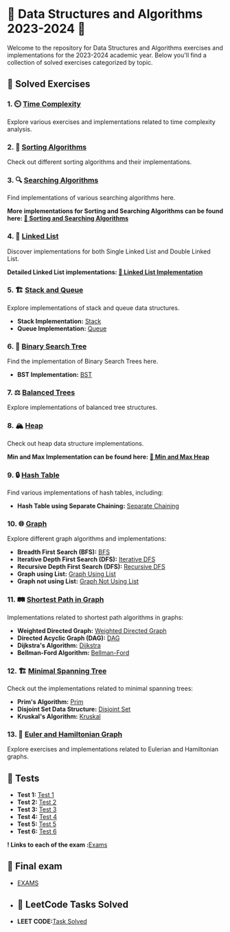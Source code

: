 # 🌟 Data Structures and Algorithms 2023-2024 🌟

Welcome to the repository for Data Structures and Algorithms exercises and implementations for the 2023-2024 academic year. Below you'll find a collection of solved exercises categorized by topic.

## 📝 Solved Exercises

### 1. ⏲️ [Time Complexity](https://github.com/NataliaN24/Data-Structures-and-Algorithms-2023-2024/tree/main/01.Time%20Complexity)
Explore various exercises and implementations related to time complexity analysis.

### 2. 🔄 [Sorting Algorithms](https://github.com/NataliaN24/Data-Structures-and-Algorithms-2023-2024/tree/main/02.Sorting%20Algorithms)
Check out different sorting algorithms and their implementations.

### 3. 🔍 [Searching Algorithms](https://github.com/NataliaN24/Data-Structures-and-Algorithms-2023-2024/tree/main/03.Searching%20Algorithms)
Find implementations of various searching algorithms here.

**More implementations for Sorting and Searching Algorithms can be found here: [🔗 Sorting and Searching Algorithms](https://github.com/NataliaN24/Sorting-and-Searching-Algorithms-)**

### 4. 🔗 [Linked List](https://github.com/NataliaN24/Data-Structures-and-Algorithms-2023-2024/tree/main/04.Linked%20List)
Discover implementations for both Single Linked List and Double Linked List.

**Detailed Linked List implementations: [🔗 Linked List Implementation](https://github.com/NataliaN24/Data-Structures-and-Algorithms-2023-2024/tree/main/04.Linked%20List/Linked%20List%20Implementation)**

### 5. 🏗️ [Stack and Queue](https://github.com/NataliaN24/Data-Structures-and-Algorithms-2023-2024/tree/main/05.Stack)
Explore implementations of stack and queue data structures.

- **Stack Implementation:** [Stack](https://github.com/NataliaN24/Data-Structures-and-Algorithms-2023-2024/tree/main/05.Stack/Stack)
- **Queue Implementation:** [Queue](https://github.com/NataliaN24/Data-Structures-and-Algorithms-2023-2024/tree/main/05.Stack/Queue)

### 6. 🌳 [Binary Search Tree](https://github.com/NataliaN24/Data-Structures-and-Algorithms-2023-2024/tree/main/06.Binary%20SearchTree)
Find the implementation of Binary Search Trees here.

- **BST Implementation:** [BST](https://github.com/NataliaN24/Data-Structures-and-Algorithms-2023-2024/tree/main/06.Binary%20SearchTree/Binary%20Search%20Tree)

### 7. ⚖️ [Balanced Trees](https://github.com/NataliaN24/Data-Structures-and-Algorithms-2023-2024/tree/main/07.Balanced%20Trees)
Explore implementations of balanced tree structures.

### 8. 🏔️ [Heap](https://github.com/NataliaN24/Data-Structures-and-Algorithms-2023-2024/tree/main/08.Heap)
Check out heap data structure implementations.

**Min and Max Implementation can be found here: [🔗 Min and Max Heap](https://github.com/NataliaN24/Data-Structures-and-Algorithms-2023-2024/tree/main/08.Heap/Min%20and%20Max%20Heap%20Implementation)**

### 9. 🔒 [Hash Table](https://github.com/NataliaN24/Data-Structures-and-Algorithms-2023-2024/tree/main/09.Hash%20Table)
Find various implementations of hash tables, including:

- **Hash Table using Separate Chaining:** [Separate Chaining](https://github.com/NataliaN24/Data-Structures-and-Algorithms-2023-2024/tree/main/09.Hash%20Table/Hash%20Table%20using%20Separate%20Chaining)

### 10. 🌐 [Graph](https://github.com/NataliaN24/Data-Structures-and-Algorithms-2023-2024/tree/main/10.Graph)
Explore different graph algorithms and implementations:

- **Breadth First Search (BFS):** [BFS](https://github.com/NataliaN24/Data-Structures-and-Algorithms-2023-2024/blob/main/10.Graph/Graph/BFS.cpp)
- **Iterative Depth First Search (DFS):** [Iterative DFS](https://github.com/NataliaN24/Data-Structures-and-Algorithms-2023-2024/blob/main/10.Graph/Graph/DFS_iterative.cpp)
- **Recursive Depth First Search (DFS):** [Recursive DFS](https://github.com/NataliaN24/Data-Structures-and-Algorithms-2023-2024/blob/main/10.Graph/Graph/DFS_recursion.cpp)
- **Graph using List:** [Graph Using List](https://github.com/NataliaN24/Data-Structures-and-Algorithms-2023-2024/blob/main/10.Graph/Graph/GraphUsingList.cpp)
- **Graph not using List:** [Graph Not Using List](https://github.com/NataliaN24/Data-Structures-and-Algorithms-2023-2024/blob/main/10.Graph/Graph/GraphNotUsingList.cpp)

### 11. 🛤️ [Shortest Path in Graph](https://github.com/NataliaN24/Data-Structures-and-Algorithms-2023-2024/tree/main/11.Shortest%20Path%20in%20Graph)
Implementations related to shortest path algorithms in graphs:

- **Weighted Directed Graph:** [Weighted Directed Graph](https://github.com/NataliaN24/Data-Structures-and-Algorithms-2023-2024/blob/main/11.Shortest%20Path%20in%20Graph/WeightedGraph/WeightedDirectedGraph.cpp)
- **Directed Acyclic Graph (DAG):** [DAG](https://github.com/NataliaN24/Data-Structures-and-Algorithms-2023-2024/blob/main/11.Shortest%20Path%20in%20Graph/WeightedGraph/DAG.cpp)
- **Dijkstra's Algorithm:** [Dijkstra](https://github.com/NataliaN24/Data-Structures-and-Algorithms-2023-2024/blob/main/11.Shortest%20Path%20in%20Graph/WeightedGraph/Dijkstra.cpp)
- **Bellman-Ford Algorithm:** [Bellman-Ford](https://github.com/NataliaN24/Data-Structures-and-Algorithms-2023-2024/blob/main/11.Shortest%20Path%20in%20Graph/WeightedGraph/BellmanFord.cpp)

### 12. 🏗️ [Minimal Spanning Tree](https://github.com/NataliaN24/Data-Structures-and-Algorithms-2023-2024/tree/main/12.Minimal%20Spanning%20Tree)
Check out the implementations related to minimal spanning trees:

- **Prim's Algorithm:** [Prim](https://github.com/NataliaN24/Data-Structures-and-Algorithms-2023-2024/blob/main/12.Minimal%20Spanning%20Tree/Algorithms/01%20Prim%20.cpp)
- **Disjoint Set Data Structure:** [Disjoint Set](https://github.com/NataliaN24/Data-Structures-and-Algorithms-2023-2024/blob/main/12.Minimal%20Spanning%20Tree/Algorithms/02%20Disjoint%20Set.cpp)
- **Kruskal's Algorithm:** [Kruskal](https://github.com/NataliaN24/Data-Structures-and-Algorithms-2023-2024/blob/main/12.Minimal%20Spanning%20Tree/Algorithms/03%20Kruskal.cpp)

### 13. 🧩 [Euler and Hamiltonian Graph](https://github.com/NataliaN24/Data-Structures-and-Algorithms-2023-2024/tree/main/13.Euler%20and%20Hamiltonian%20graph)
Explore exercises and implementations related to Eulerian and Hamiltonian graphs.

## 🧪 Tests

- **Test 1:** [Test 1](https://github.com/NataliaN24/Data-Structures-and-Algorithms-2023-2024/tree/main/Test%2001)
- **Test 2:** [Test 2](https://github.com/NataliaN24/Data-Structures-and-Algorithms-2023-2024/tree/main/Test%2002)
- **Test 3:** [Test 3](https://github.com/NataliaN24/Data-Structures-and-Algorithms-2023-2024/tree/main/Test%2003)
- **Test 4:** [Test 4](https://github.com/NataliaN24/Data-Structures-and-Algorithms-2023-2024/tree/main/Test%2004)
- **Test 5:** [Test 5](https://github.com/NataliaN24/Data-Structures-and-Algorithms-2023-2024/tree/main/Test%2005)
- **Test 6:** [Test 6](https://github.com/NataliaN24/Data-Structures-and-Algorithms-2023-2024/tree/main/Test%2006)

**! Links to each of the exam :**[Exams](https://github.com/Stoyan-Zlatev/Data-Sructures-and-Algorithms/tree/main/Exams)

## 🧪 Final exam  
- [EXAMS](https://github.com/NataliaN24/Data-Structures-and-Algorithms-2023-2024/tree/main/Final%20Exam)
  
- ## 🧪 LeetCode Tasks Solved
- **LEET CODE:**[Task Solved](https://github.com/NataliaN24/Data-Structures-and-Algorithms-2023-2024/tree/main/LeetCode)
